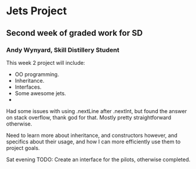 # Jets Project
## Second week of graded work for SD
### Andy Wynyard, Skill Distillery Student

This week 2 project will include:
* OO programming.
* Inheritance.
* Interfaces.
* Some awesome jets.
* 

Had some issues with using .nextLine after .nextInt, but found the answer on stack overflow, thank god for that. Mostly pretty straightforward otherwise.

Need to learn more about inheritance, and constructors however, and specifics about their usage, and how I can more efficiently use them to project goals.

Sat evening TODO: Create an interface for the pilots, otherwise completed.